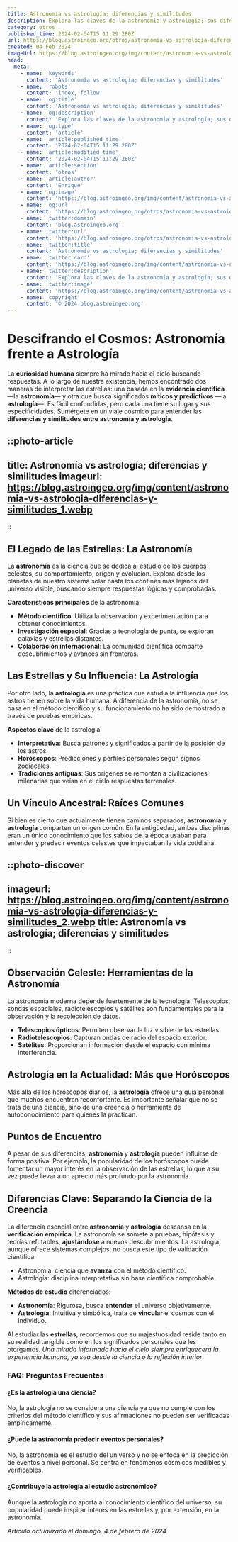 ```yaml
---
title: Astronomía vs astrología; diferencias y similitudes
description: Explora las claves de la astronomía y astrología; sus diferencias fundamentales y similitudes sorprendentes. Entiende dos mundos fascinantes.
category: otros
published_time: 2024-02-04T15:11:29.280Z
url: https://blog.astroingeo.org/otros/astronomia-vs-astrologia-diferencias-y-similitudes
created: 04 Feb 2024
imageUrl: https://blog.astroingeo.org/img/content/astronomia-vs-astrologia-diferencias-y-similitudes_1.webp
head:
  meta:
    - name: 'keywords'
      content: 'Astronomía vs astrología; diferencias y similitudes'
    - name: 'robots'
      content: 'index, follow'
    - name: 'og:title'
      content: 'Astronomía vs astrología; diferencias y similitudes'
    - name: 'og:description'
      content: 'Explora las claves de la astronomía y astrología; sus diferencias fundamentales y similitudes sorprendentes. Entiende dos mundos fascinantes.'
    - name: 'og:type'
      content: 'article'
    - name: 'article:published_time'
      content: '2024-02-04T15:11:29.280Z'
    - name: 'article:modified_time'
      content: '2024-02-04T15:11:29.280Z'
    - name: 'article:section'
      content: 'otros'
    - name: 'article:author'
      content: 'Enrique'
    - name: 'og:image'
      content: 'https://blog.astroingeo.org/img/content/astronomia-vs-astrologia-diferencias-y-similitudes_1.webp'
    - name: 'og:url'
      content: 'https://blog.astroingeo.org/otros/astronomia-vs-astrologia-diferencias-y-similitudes'
    - name: 'twitter:domain'
      content: 'blog.astroingeo.org'
    - name: 'twitter:url'
      content: 'https://blog.astroingeo.org/otros/astronomia-vs-astrologia-diferencias-y-similitudes'
    - name: 'twitter:title'
      content: 'Astronomía vs astrología; diferencias y similitudes'
    - name: 'twitter:card'
      content: 'https://blog.astroingeo.org/img/content/astronomia-vs-astrologia-diferencias-y-similitudes_1.webp'
    - name: 'twitter:description'
      content: 'Explora las claves de la astronomía y astrología; sus diferencias fundamentales y similitudes sorprendentes. Entiende dos mundos fascinantes.'
    - name: 'twitter:image'
      content: 'https://blog.astroingeo.org/img/content/astronomia-vs-astrologia-diferencias-y-similitudes_1.webp'
    - name: 'copyright'
      content: '© 2024 blog.astroingeo.org'
---
```

# Descifrando el Cosmos: Astronomía frente a Astrología

La **curiosidad humana** siempre ha mirado hacia el cielo buscando respuestas. A lo largo de nuestra existencia, hemos encontrado dos maneras de interpretar las estrellas: una basada en la **evidencia científica** —la **astronomía**— y otra que busca significados **míticos y predictivos** —la **astrología**—. Es fácil confundirlas, pero cada una tiene su lugar y sus especificidades. Sumérgete en un viaje cósmico para entender las **diferencias y similitudes entre astronomía y astrología**.


::photo-article
---
title: Astronomía vs astrología; diferencias y similitudes
imageurl: https://blog.astroingeo.org/img/content/astronomia-vs-astrologia-diferencias-y-similitudes_1.webp
---
::



## El Legado de las Estrellas: La Astronomía

La **astronomía** es la ciencia que se dedica al estudio de los cuerpos celestes, su comportamiento, origen y evolución. Explora desde los planetas de nuestro sistema solar hasta los confines más lejanos del universo visible, buscando siempre respuestas lógicas y comprobadas.

**Características principales** de la astronomía:

- **Método científico**: Utiliza la observación y experimentación para obtener conocimientos.
- **Investigación espacial**: Gracias a tecnología de punta, se exploran galaxias y estrellas distantes.
- **Colaboración internacional**: La comunidad científica comparte descubrimientos y avances sin fronteras.

## Las Estrellas y Su Influencia: La Astrología

Por otro lado, la **astrología** es una práctica que estudia la influencia que los astros tienen sobre la vida humana. A diferencia de la astronomía, no se basa en el método científico y su funcionamiento no ha sido demostrado a través de pruebas empíricas.

**Aspectos clave** de la astrología:

- **Interpretativa**: Busca patrones y significados a partir de la posición de los astros.
- **Horóscopos**: Predicciones y perfiles personales según signos zodiacales.
- **Tradiciones antiguas**: Sus orígenes se remontan a civilizaciones milenarias que veían en el cielo respuestas terrenales.

## Un Vínculo Ancestral: Raíces Comunes

Si bien es cierto que actualmente tienen caminos separados, **astronomía** y **astrología** comparten un origen común. En la antigüedad, ambas disciplinas eran un único conocimiento que los sabios de la época usaban para entender y predecir eventos celestes que impactaban la vida cotidiana.


::photo-discover
---
imageurl: https://blog.astroingeo.org/img/content/astronomia-vs-astrologia-diferencias-y-similitudes_2.webp
title: Astronomía vs astrología; diferencias y similitudes
---
::



## Observación Celeste: Herramientas de la Astronomía

La astronomía moderna depende fuertemente de la tecnología. Telescopios, sondas espaciales, radiotelescopios y satélites son fundamentales para la observación y la recolección de datos.

- **Telescopios ópticos**: Permiten observar la luz visible de las estrellas.
- **Radiotelescopios**: Capturan ondas de radio del espacio exterior.
- **Satélites**: Proporcionan información desde el espacio con mínima interferencia.

## Astrología en la Actualidad: Más que Horóscopos

Más allá de los horóscopos diarios, la **astrología** ofrece una guía personal que muchos encuentran reconfortante. Es importante señalar que no se trata de una ciencia, sino de una creencia o herramienta de autoconocimiento para quienes la practican.

## Puntos de Encuentro

A pesar de sus diferencias, **astronomía** y **astrología** pueden influirse de forma positiva. Por ejemplo, la popularidad de los horóscopos puede fomentar un mayor interés en la observación de las estrellas, lo que a su vez puede llevar a un aprecio más profundo por la astronomía.

## Diferencias Clave: Separando la Ciencia de la Creencia

La diferencia esencial entre **astronomía** y **astrología** descansa en la **verificación empírica**. La astronomía se somete a pruebas, hipótesis y teorías refutables, **ajustándose** a nuevos descubrimientos. La astrología, aunque ofrece sistemas complejos, no busca este tipo de validación científica.

- Astronomía: ciencia que **avanza** con el método científico.
- Astrología: disciplina interpretativa sin base científica comprobable.

**Métodos de estudio** diferenciados:

- **Astronomía**: Rigurosa, busca **entender** el universo objetivamente.
- **Astrología**: Intuitiva y simbólica, trata de **vincular** el cosmos con el individuo.

Al estudiar las **estrellas**, recordemos que su majestuosidad reside tanto en su realidad tangible como en los significados personales que les otorgamos. _Una mirada informada hacia el cielo siempre enriquecerá la experiencia humana, ya sea desde la ciencia o la reflexión interior_.

### FAQ: Preguntas Frecuentes

#### ¿Es la astrología una ciencia?

No, la astrología no se considera una ciencia ya que no cumple con los criterios del método científico y sus afirmaciones no pueden ser verificadas empíricamente.

#### ¿Puede la astronomía predecir eventos personales?

No, la astronomía es el estudio del universo y no se enfoca en la predicción de eventos a nivel personal. Se centra en fenómenos cósmicos medibles y verificables.

#### ¿Contribuye la astrología al estudio astronómico?

Aunque la astrología no aporta al conocimiento científico del universo, su popularidad puede inspirar interés en las estrellas y, por extensión, en la astronomía.

_Artículo actualizado el domingo, 4 de febrero de 2024_